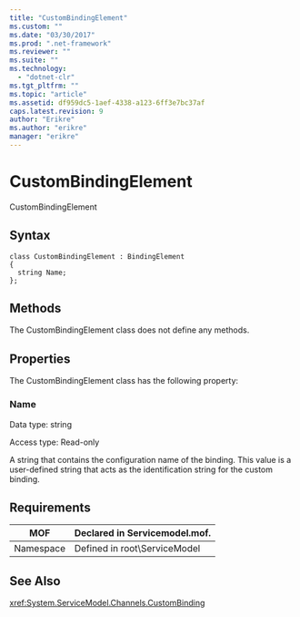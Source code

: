 ```yaml
---
title: "CustomBindingElement"
ms.custom: ""
ms.date: "03/30/2017"
ms.prod: ".net-framework"
ms.reviewer: ""
ms.suite: ""
ms.technology: 
  - "dotnet-clr"
ms.tgt_pltfrm: ""
ms.topic: "article"
ms.assetid: df959dc5-1aef-4338-a123-6ff3e7bc37af
caps.latest.revision: 9
author: "Erikre"
ms.author: "erikre"
manager: "erikre"
---
```

# CustomBindingElement
CustomBindingElement  
  
## Syntax  
  
```  
class CustomBindingElement : BindingElement  
{  
  string Name;  
};  
```  
  
## Methods  
 The CustomBindingElement class does not define any methods.  
  
## Properties  
 The CustomBindingElement class has the following property:  
  
### Name  
 Data type: string  
  
 Access type: Read-only  
  
 A string that contains the configuration name of the binding. This value is a user-defined string that acts as the identification string for the custom binding.  
  
## Requirements  
  
|MOF|Declared in Servicemodel.mof.|  
|---------|-----------------------------------|  
|Namespace|Defined in root\ServiceModel|  
  
## See Also  
 <xref:System.ServiceModel.Channels.CustomBinding>
